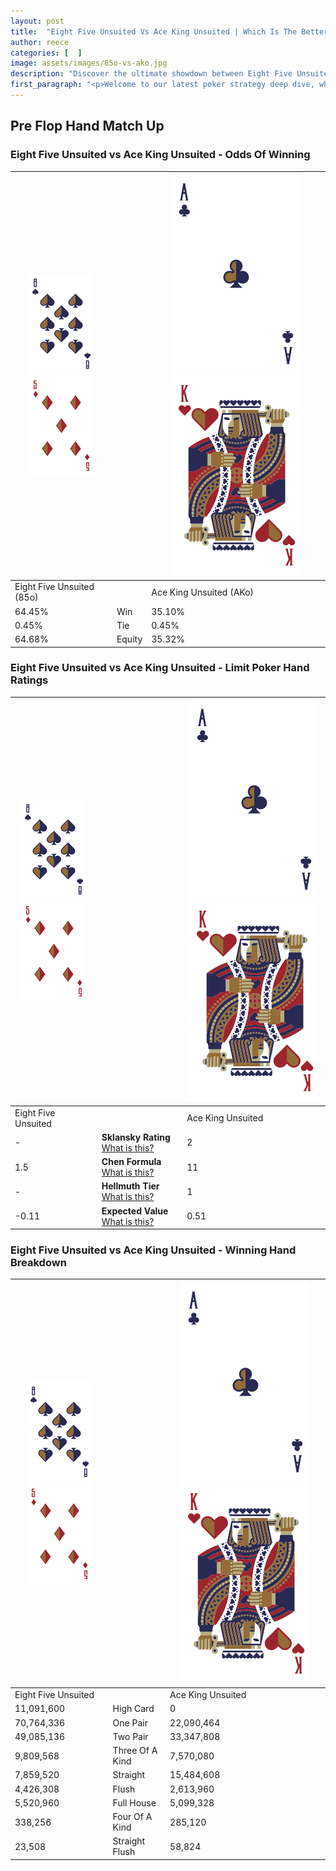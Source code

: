 ```yaml
---
layout: post
title:  "Eight Five Unsuited Vs Ace King Unsuited | Which Is The Better Hand In Poker? A Complete Guide"
author: reece
categories: [  ]
image: assets/images/85o-vs-ako.jpg
description: "Discover the ultimate showdown between Eight Five Unsuited and Ace King Unsuited in poker! Uncover the odds, strategies, and scenarios where one hand triumphs over the other. Get ready to up your poker game with this thrilling analysis."
first_paragraph: "<p>Welcome to our latest poker strategy deep dive, where we're pitting two distinct hands against each other in a high-stakes showdown: Eight Five Unsuited vs Ace King Unsuited.</p><p>In the dynamic world of poker, every decision counts, and knowing which hand holds the upper hand is key to your success at the table.</p><p>In this article, we'll dissect these two hands, explore the scenarios where one dominates the other, and equip you with the knowledge to make strategic choices that can tip the odds in your favor.</p><p>Get ready to unravel the intriguing dynamics of these poker hands and elevate your game to new heights.</p>"
---
```




[comment]: # (sp0)

## Pre Flop Hand Match Up

<div class="table hand-ratings" markdown="1"> 



### Eight Five Unsuited vs Ace King Unsuited - Odds Of Winning


    
| ![image info](assets/images/hand1/8.png) ![image info](assets/images/hand1/5o.png) |  | ![image info](assets/images/hand2/A.png) ![image info](assets/images/hand2/Ko.png) |
| -------- | -------- | -------- |
| Eight Five Unsuited (85o) |  | Ace King Unsuited (AKo) |
| 64.45% | Win | 35.10% |
| 0.45% | Tie | 0.45% |
| 64.68% | Equity | 35.32% |




[comment]: # (sp1)



### Eight Five Unsuited vs Ace King Unsuited - Limit Poker Hand Ratings


    
| ![image info](assets/images/hand1/8.png) ![image info](assets/images/hand1/5o.png) |  | ![image info](assets/images/hand2/A.png) ![image info](assets/images/hand2/Ko.png) |
| -------- | -------- | -------- |
| Eight Five Unsuited |  | Ace King Unsuited |
| - | **Sklansky Rating** [What is this?](/sklansky-rating-explained) | 2 |
| 1.5 | **Chen Formula** [What is this?](/chen-formula-explained) | 11 |
| - | **Hellmuth Tier** [What is this?](/Hellmuth-tier-explained) | 1 |
| -0.11 | **Expected Value** [What is this?](/expected-value-explained) | 0.51 |




[comment]: # (sp2)



### Eight Five Unsuited vs Ace King Unsuited - Winning Hand Breakdown


    
| ![image info](assets/images/hand1/8.png) ![image info](assets/images/hand1/5o.png) |  | ![image info](assets/images/hand2/A.png) ![image info](assets/images/hand2/Ko.png) |
| -------- | -------- | -------- |
| Eight Five Unsuited |  | Ace King Unsuited |
| 11,091,600 | High Card | 0 |
| 70,764,336 | One Pair | 22,090,464 |
| 49,085,136 | Two Pair | 33,347,808 |
| 9,809,568 | Three Of A Kind | 7,570,080 |
| 7,859,520 | Straight | 15,484,608 |
| 4,426,308 | Flush | 2,613,960 |
| 5,520,960 | Full House | 5,099,328 |
| 338,256 | Four Of A Kind | 285,120 |
| 23,508 | Straight Flush | 58,824 |




[comment]: # (sp3)



</div>

[comment]: # (sp4)



[comment]: # (sp5)

